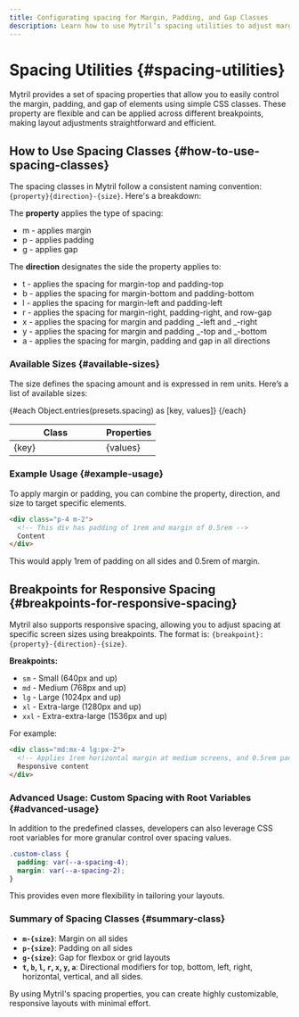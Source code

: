 ```yaml
---
title: Configurating spacing for Margin, Padding, and Gap Classes
description: Learn how to use Mytril’s spacing utilities to adjust margins, padding, and gaps in your Svelte components. Apply spacing with easy-to-use classes and responsive breakpoints for layout control.
---
```


<script lang="ts">
    import {presets} from "../index.js"
    import Spacing from "./modules/spacing.svelte";
</script>

# Spacing Utilities {#spacing-utilities}

Mytril provides a set of spacing properties that allow you to easily control the margin, padding, and gap of elements using simple CSS classes. These property are flexible and can be applied across different breakpoints, making layout adjustments straightforward and efficient.

<Spacing datas={presets?.spacing}/>

## How to Use Spacing Classes {#how-to-use-spacing-classes}

The spacing classes in Mytril follow a consistent naming convention: `{property}{direction}-{size}`. Here's a breakdown:

The **property** applies the type of spacing:

- m - applies margin
- p - applies padding
- g - applies gap

The **direction** designates the side the property applies to:

- t - applies the spacing for margin-top and padding-top
- b - applies the spacing for margin-bottom and padding-bottom
- l - applies the spacing for margin-left and padding-left
- r - applies the spacing for margin-right, padding-right, and row-gap
- x - applies the spacing for margin and padding _-left and _-right
- y - applies the spacing for margin and padding _-top and _-bottom
- a - applies the spacing for margin, padding and gap in all directions

### Available Sizes {#available-sizes}

The size defines the spacing amount and is expressed in rem units. Here’s a list of available sizes:

<table>
    <thead>
        <tr>
            <th>Class</th>
            <th>Properties</th>
        </tr>
    </thead>
    <tbody>
        {#each Object.entries(presets.spacing) as [key, values]}
            <tr style="margin-bottom: 5px;">
                <td style="min-width: 150px;">{key}</td>
                <td>
                    {values}
                </td>
            </tr>
        {/each}
    </tbody>
</table>

### Example Usage {#example-usage}

To apply margin or padding, you can combine the property, direction, and size to target specific elements.

```html
<div class="p-4 m-2">
  <!-- This div has padding of 1rem and margin of 0.5rem -->
  Content
</div>
```

This would apply 1rem of padding on all sides and 0.5rem of margin.

## Breakpoints for Responsive Spacing {#breakpoints-for-responsive-spacing}

Mytril also supports responsive spacing, allowing you to adjust spacing at specific screen sizes using breakpoints. The format is: `{breakpoint}:{property}-{direction}-{size}`.

**Breakpoints:**

- `sm` - Small (640px and up)
- `md` - Medium (768px and up)
- `lg` - Large (1024px and up)
- `xl` - Extra-large (1280px and up)
- `xxl` - Extra-extra-large (1536px and up)

For example:

```html
<div class="md:mx-4 lg:px-2">
  <!-- Applies 1rem horizontal margin at medium screens, and 0.5rem padding at large screens -->
  Responsive content
</div>

```

### Advanced Usage: Custom Spacing with Root Variables {#advanced-usage}

In addition to the predefined classes, developers can also leverage CSS root variables for more granular control over spacing values.

```css
.custom-class {
  padding: var(--a-spacing-4);
  margin: var(--a-spacing-2);
}
```

This provides even more flexibility in tailoring your layouts.

### Summary of Spacing Classes {#summary-class}

- **`m-{size}`**: Margin on all sides
- **`p-{size}`**: Padding on all sides
- **`g-{size}`**: Gap for flexbox or grid layouts
- **`t`, `b`, `l`, `r`, `x`, `y`, `a`**: Directional modifiers for top, bottom, left, right, horizontal, vertical, and all sides.

By using Mytril's spacing properties, you can create highly customizable, responsive layouts with minimal effort.
